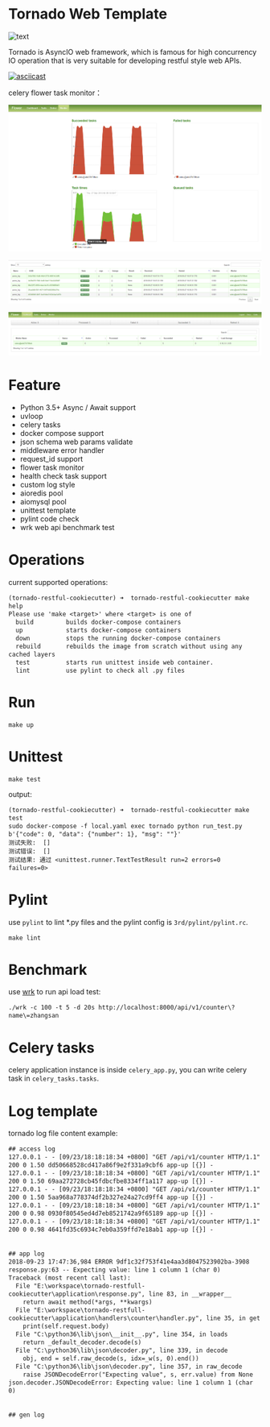 # Tornado Web Template

![text](https://img.shields.io/badge/python-3.6-green.svg)

Tornado is AsyncIO web framework, which is famous for high concurrency IO operation 
that is very suitable for developing restful style web APIs.

[![asciicast](https://asciinema.org/a/YTtcBNnOItY8IRXjBx7E70VIc.png)](https://asciinema.org/a/YTtcBNnOItY8IRXjBx7E70VIc)


celery flower task monitor：

![text](./3rds/screens/flower01.png)

![text](./3rds/screens/flower02.png)

![text](./3rds/screens/flower03.png)


# Feature

- Python 3.5+ Async / Await support
- uvloop 
- celery tasks
- docker compose support
- json schema web params validate
- middleware error handler
- request_id support
- flower task monitor
- health check task support
- custom log style
- aioredis pool 
- aiomysql pool
- unittest template
- pylint code check
- wrk web api benchmark test

# Operations

current supported operations:

```shell
(tornado-restful-cookiecutter) ➜  tornado-restful-cookiecutter make help
Please use 'make <target>' where <target> is one of
  build         builds docker-compose containers
  up            starts docker-compose containers
  down          stops the running docker-compose containers
  rebuild       rebuilds the image from scratch without using any cached layers
  test          starts run unittest inside web container.
  lint          use pylint to check all .py files

```

# Run

```shell
make up
```

# Unittest

```shell
make test
```

output:

```shell
(tornado-restful-cookiecutter) ➜  tornado-restful-cookiecutter make test   
sudo docker-compose -f local.yaml exec tornado python run_test.py
b'{"code": 0, "data": {"number": 1}, "msg": ""}'
测试失败:  []
测试错误:  []
测试结果: 通过 <unittest.runner.TextTestResult run=2 errors=0 failures=0>
```

# Pylint

use `pylint` to lint \*.py files and the pylint config is `3rd/pylint/pylint.rc`.

```shell
make lint
```

# Benchmark

use [wrk](https://github.com/wg/wrk) to run api load test:

```shell
./wrk -c 100 -t 5 -d 20s http://localhost:8000/api/v1/counter\?name\=zhangsan
```

# Celery tasks

celery application instance is inside `celery_app.py`, you can write celery task in `celery_tasks.tasks`.

# Log template

tornado log file content example:

```shell
## access log
127.0.0.1 - - [09/23/18:18:18:34 +0800] "GET /api/v1/counter HTTP/1.1" 200 0 1.50 dd50668528cd417a86f9e2f331a9cbf6 app-up [{}] -
127.0.0.1 - - [09/23/18:18:18:34 +0800] "GET /api/v1/counter HTTP/1.1" 200 0 1.50 69aa272728cb45fdbcfbe8334ff1a117 app-up [{}] -
127.0.0.1 - - [09/23/18:18:18:34 +0800] "GET /api/v1/counter HTTP/1.1" 200 0 1.50 5aa968a778374df2b327e24a27cd9ff4 app-up [{}] -
127.0.0.1 - - [09/23/18:18:18:34 +0800] "GET /api/v1/counter HTTP/1.1" 200 0 0.98 0930f80545ed4d7eb8521742a9f65189 app-up [{}] -
127.0.0.1 - - [09/23/18:18:18:34 +0800] "GET /api/v1/counter HTTP/1.1" 200 0 0.98 4641fd35c6934c7eb0a359ffd7e18ab1 app-up [{}] -


## app log
2018-09-23 17:47:36,984 ERROR 9df1c32f753f41e4aa3d8047523902ba-3908 response.py:63 -- Expecting value: line 1 column 1 (char 0)
Traceback (most recent call last):
  File "E:\workspace\tornado-restfull-cookiecutter\application\response.py", line 83, in __wrapper__
    return await method(*args, **kwargs)
  File "E:\workspace\tornado-restfull-cookiecutter\application\handlers\counter\handler.py", line 35, in get
    print(self.request.body)
  File "C:\python36\lib\json\__init__.py", line 354, in loads
    return _default_decoder.decode(s)
  File "C:\python36\lib\json\decoder.py", line 339, in decode
    obj, end = self.raw_decode(s, idx=_w(s, 0).end())
  File "C:\python36\lib\json\decoder.py", line 357, in raw_decode
    raise JSONDecodeError("Expecting value", s, err.value) from None
json.decoder.JSONDecodeError: Expecting value: line 1 column 1 (char 0)


## gen log

```
